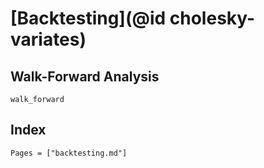 # [Backtesting](@id cholesky-variates)


## Walk-Forward Analysis

```@docs
walk_forward
```

## Index

```@index
Pages = ["backtesting.md"]
```